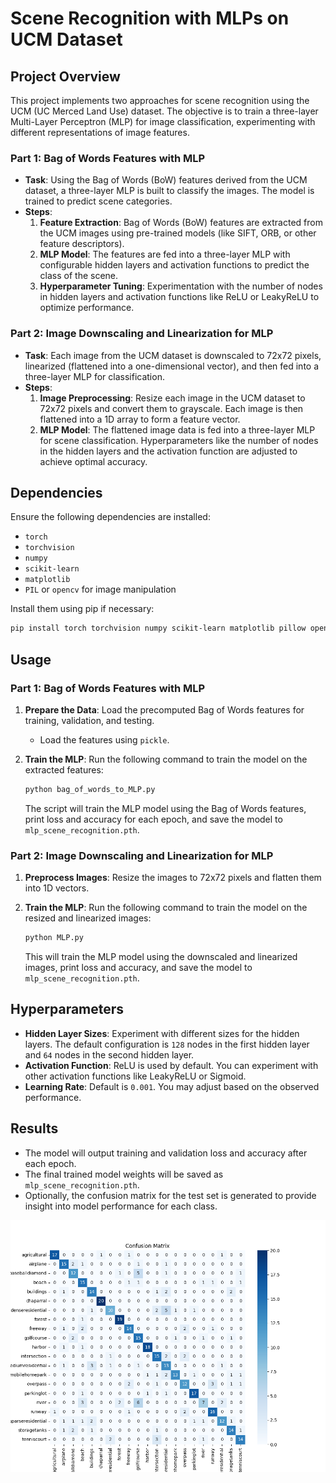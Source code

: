 # Scene Recognition with MLPs on UCM Dataset

## Project Overview

This project implements two approaches for scene recognition using the UCM (UC Merced Land Use) dataset. The objective is to train a three-layer Multi-Layer Perceptron (MLP) for image classification, experimenting with different representations of image features.

### Part 1: Bag of Words Features with MLP
- **Task**: Using the Bag of Words (BoW) features derived from the UCM dataset, a three-layer MLP is built to classify the images. The model is trained to predict scene categories.
- **Steps**:
  1. **Feature Extraction**: Bag of Words (BoW) features are extracted from the UCM images using pre-trained models (like SIFT, ORB, or other feature descriptors).
  2. **MLP Model**: The features are fed into a three-layer MLP with configurable hidden layers and activation functions to predict the class of the scene.
  3. **Hyperparameter Tuning**: Experimentation with the number of nodes in hidden layers and activation functions like ReLU or LeakyReLU to optimize performance.
  
### Part 2: Image Downscaling and Linearization for MLP
- **Task**: Each image from the UCM dataset is downscaled to 72x72 pixels, linearized (flattened into a one-dimensional vector), and then fed into a three-layer MLP for classification.
- **Steps**:
  1. **Image Preprocessing**: Resize each image in the UCM dataset to 72x72 pixels and convert them to grayscale. Each image is then flattened into a 1D array to form a feature vector.
  2. **MLP Model**: The flattened image data is fed into a three-layer MLP for scene classification. Hyperparameters like the number of nodes in the hidden layers and the activation function are adjusted to achieve optimal accuracy.

## Dependencies

Ensure the following dependencies are installed:

- `torch`
- `torchvision`
- `numpy`
- `scikit-learn`
- `matplotlib`
- `PIL` or `opencv` for image manipulation

Install them using pip if necessary:

```bash
pip install torch torchvision numpy scikit-learn matplotlib pillow opencv-python
```

## Usage

### Part 1: Bag of Words Features with MLP

1. **Prepare the Data**: Load the precomputed Bag of Words features for training, validation, and testing.
   - Load the features using `pickle`.
   
2. **Train the MLP**:
   Run the following command to train the model on the extracted features:

   ```bash
   python bag_of_words_to_MLP.py
   ```

   The script will train the MLP model using the Bag of Words features, print loss and accuracy for each epoch, and save the model to `mlp_scene_recognition.pth`.

### Part 2: Image Downscaling and Linearization for MLP

1. **Preprocess Images**: Resize the images to 72x72 pixels and flatten them into 1D vectors.

2. **Train the MLP**:
   Run the following command to train the model on the resized and linearized images:

   ```bash
   python MLP.py
   ```

   This will train the MLP model using the downscaled and linearized images, print loss and accuracy, and save the model to `mlp_scene_recognition.pth`.

## Hyperparameters

- **Hidden Layer Sizes**: Experiment with different sizes for the hidden layers. The default configuration is `128` nodes in the first hidden layer and `64` nodes in the second hidden layer.
- **Activation Function**: ReLU is used by default. You can experiment with other activation functions like LeakyReLU or Sigmoid.
- **Learning Rate**: Default is `0.001`. You may adjust based on the observed performance.

## Results

- The model will output training and validation loss and accuracy after each epoch.
- The final trained model weights will be saved as `mlp_scene_recognition.pth`.
- Optionally, the confusion matrix for the test set is generated to provide insight into model performance for each class.

![confusion matrix](confusion_matrix_bow.png)

